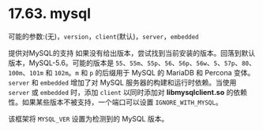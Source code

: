 # 17.63. mysql

可能的参数:(无)，`version`，`client`(默认)，`server`，`embedded`

提供对MySQL的支持 如果没有给出版本，尝试找到当前安装的版本。回落到默认版本，MySQL-5.6。可能的版本是 `55`、`55m`、`55p`、`56`、`56p`、`56w`、`5`、`57p`、`80`、`100m`、`101m` 和 `102m`。`m` 和 `p` 的后缀用于 MySQL 的 MariaDB 和 Percona 变体。`server` 和 `embedded` 增加了对 MySQL 服务器的构建和运行时依赖。当使用 `server` 或 `embedded` 时，添加 `client` 以同时添加对 **libmysqlclient.so** 的依赖性。如果某些版本不被支持，一个端口可以设置 `IGNORE_WITH_MYSQL`。

该框架将 `MYSQL_VER` 设置为检测到的 MySQL 版本。
